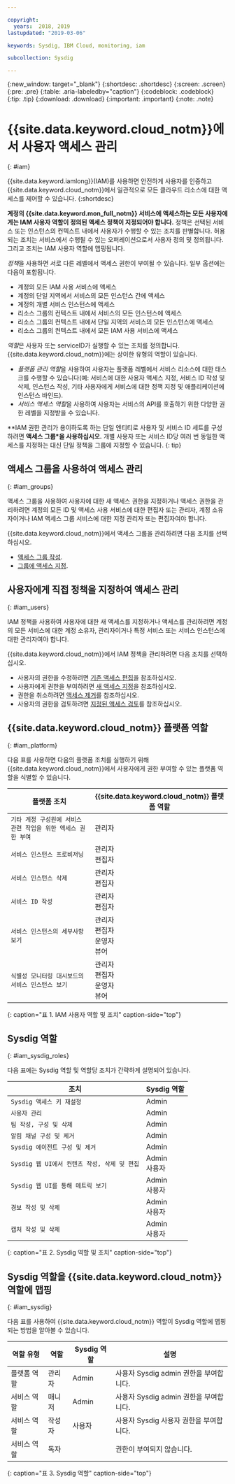 ```yaml
---

copyright:
  years:  2018, 2019
lastupdated: "2019-03-06"

keywords: Sysdig, IBM Cloud, monitoring, iam

subcollection: Sysdig

---
```


{:new_window: target="_blank"}
{:shortdesc: .shortdesc}
{:screen: .screen}
{:pre: .pre}
{:table: .aria-labeledby="caption"}
{:codeblock: .codeblock}
{:tip: .tip}
{:download: .download}
{:important: .important}
{:note: .note}

 
# {{site.data.keyword.cloud_notm}}에서 사용자 액세스 관리
{: #iam}

{{site.data.keyword.iamlong}}(IAM)를 사용하면 안전하게 사용자를 인증하고 {{site.data.keyword.cloud_notm}}에서 일관적으로 모든 클라우드 리소스에 대한 액세스를 제어할 수 있습니다. 
{:shortdesc}

**계정의 {{site.data.keyword.mon_full_notm}} 서비스에 액세스하는 모든 사용자에게는 IAM 사용자 역할이 정의된 액세스 정책이 지정되어야 합니다.** 정책은 선택된 서비스 또는 인스턴스의 컨텍스트 내에서 사용자가 수행할 수 있는 조치를 판별합니다. 허용되는 조치는 서비스에서 수행될 수 있는 오퍼레이션으로서 사용자 정의 및 정의됩니다. 그리고 조치는 IAM 사용자 역할에 맵핑됩니다.

*정책*을 사용하면 서로 다른 레벨에서 액세스 권한이 부여될 수 있습니다. 일부 옵션에는 다음이 포함됩니다. 

* 계정의 모든 IAM 사용 서비스에 액세스
* 계정의 단일 지역에서 서비스의 모든 인스턴스 간에 액세스
* 계정의 개별 서비스 인스턴스에 액세스
* 리소스 그룹의 컨텍스트 내에서 서비스의 모든 인스턴스에 액세스
* 리소스 그룹의 컨텍스트 내에서 단일 지역의 서비스의 모든 인스턴스에 액세스
* 리소스 그룹의 컨텍스트 내에서 모든 IAM 사용 서비스에 액세스

*역할*은 사용자 또는 serviceID가 실행할 수 있는 조치를 정의합니다. {{site.data.keyword.cloud_notm}}에는 상이한 유형의 역할이 있습니다.
* *플랫폼 관리 역할*을 사용하여 사용자는 플랫폼 레벨에서 서비스 리소스에 대한 태스크를 수행할 수 있습니다(예: 서비스에 대한 사용자 액세스 지정, 서비스 ID 작성 및 삭제, 인스턴스 작성, 기타 사용자에게 서비스에 대한 정책 지정 및 애플리케이션에 인스턴스 바인드).
* *서비스 액세스 역할*을 사용하여 사용자는 서비스의 API를 호출하기 위한 다양한 권한 레벨을 지정받을 수 있습니다.

**IAM 권한 관리가 용이하도록 하는 단일 엔티티로 사용자 및 서비스 ID 세트를 구성하려면 **액세스 그룹*을 사용하십시오.** 개별 사용자 또는 서비스 ID당 여러 번 동일한 액세스를 지정하는 대신 단일 정책을 그룹에 지정할 수 있습니다.
{: tip}


## 액세스 그룹을 사용하여 액세스 관리
{: #iam_groups}

액세스 그룹을 사용하여 사용자에 대한 새 액세스 권한을 지정하거나 액세스 권한을 관리하려면 계정의 모든 ID 및 액세스 사용 서비스에 대한 편집자 또는 관리자, 계정 소유자이거나 IAM 액세스 그룹 서비스에 대한 지정 관리자 또는 편집자여야 합니다. 

{{site.data.keyword.cloud_notm}}에서 액세스 그룹을 관리하려면 다음 조치를 선택하십시오.

* [액세스 그룹 작성](/docs/iam?topic=iam-groups#create_ag).
* [그룹에 액세스 지정](/docs/iam?topic=iam-groups#access_ag).


## 사용자에게 직접 정책을 지정하여 액세스 관리
{: #iam_users}

IAM 정책을 사용하여 사용자에 대한 새 액세스를 지정하거나 액세스를 관리하려면 계정의 모든 서비스에 대한 계정 소유자, 관리자이거나 특정 서비스 또는 서비스 인스턴스에 대한 관리자여야 합니다. 

{{site.data.keyword.cloud_notm}}에서 IAM 정책을 관리하려면 다음 조치를 선택하십시오.

* 사용자의 권한을 수정하려면 [기존 액세스 편집](/docs/iam?topic=iam-iammanidaccser#edit_existing)을 참조하십시오.
* 사용자에게 권한을 부여하려면 [새 액세스 지정](/docs/iam?topic=iam-iammanidaccser#assign_new_access)을 참조하십시오.
* 권한을 취소하려면 [액세스 제거](/docs/iam?topic=iam-iammanidaccser#removing_access)를 참조하십시오.
* 사용자의 권한을 검토하려면 [지정된 액세스 검토](/docs/iam?topic=iam-iammanidaccser#review_your_access)를 참조하십시오.


## {{site.data.keyword.cloud_notm}} 플랫폼 역할
{: #iam_platform}

다음 표를 사용하면 다음의 플랫폼 조치를 실행하기 위해 {{site.data.keyword.cloud_notm}}에서 사용자에게 권한 부여할 수 있는 플랫폼 역할을 식별할 수 있습니다.

| 플랫폼 조치                                                        | {{site.data.keyword.cloud_notm}} 플랫폼 역할    | 
|-------------------------------------------------------------------------|------------------------------------------------------|
| `기타 계정 구성원에 서비스 관련 작업을 위한 액세스 권한 부여`           | 관리자                                        | 
| `서비스 인스턴스 프로비저닝`                                          | 관리자 </br>편집자                            | 
| `서비스 인스턴스 삭제`                                             | 관리자 </br>편집자                            | 
| `서비스 ID 작성`                                                   | 관리자 </br>편집자                            |
| `서비스 인스턴스의 세부사항 보기`                                    | 관리자 </br>편집자 </br>운영자 </br>뷰어  | 
| `식별성 모니터링 대시보드의 서비스 인스턴스 보기`      | 관리자 </br>편집자 </br>운영자 </br>뷰어  | 
{: caption="표 1. IAM 사용자 역할 및 조치" caption-side="top"}



## Sysdig 역할
{: #iam_sysdig_roles}

다음 표에는 Sysdig 역할 및 역할당 조치가 간략하게 설명되어 있습니다.

| 조치                                                                    | Sysdig 역할                                          | 
|----------------------------------------------------------------------------|------------------------------------------------------|
| `Sysdig 액세스 키 재설정`                                              | Admin                                                |
| `사용자 관리`                                                             | Admin                                                |
| `팀 작성, 구성 및 삭제`                                      | Admin                                                |
| `알림 채널 구성 및 제거`                              | Admin                                                | 
| `Sysdig 에이전트 구성 및 제거`                                       | Admin                                                |
| `Sysdig 웹 UI에서 컨텐츠 작성, 삭제 및 편집`                    | Admin </br>사용자                                      |  
| `Sysdig 웹 UI를 통해 메트릭 보기`                                   | Admin </br>사용자                                      |  
| `경보 작성 및 삭제`                                                 | Admin </br>사용자                                      | 
| `캡처 작성 및 삭제`                                               | Admin </br>사용자                                      |   
{: caption="표 2. Sysdig 역할 및 조치" caption-side="top"}


## Sysdig 역할을 {{site.data.keyword.cloud_notm}} 역할에 맵핑
{: #iam_sysdig}

다음 표를 사용하여 {{site.data.keyword.cloud_notm}} 역할이 Sysdig 역할에 맵핑되는 방법을 알아볼 수 있습니다.

| 역할 유형        | 역할               | Sysdig 역할                |설명                                 |
|---------------------|--------------------|----------------------------|---------------------------------------------|
| 플랫폼 역할       | 관리자      | Admin                      | 사용자 Sysdig admin 권한을 부여합니다.   | 
| 서비스 역할        | 매니저            | Admin                      | 사용자 Sysdig admin 권한을 부여합니다.   | 
| 서비스 역할        | 작성자             | 사용자                       | 사용자 Sysdig 사용자 권한을 부여합니다.    |
| 서비스 역할        | 독자             |                            | 권한이 부여되지 않습니다.                 |
{: caption="표 3. Sysdig 역할" caption-side="top"}


